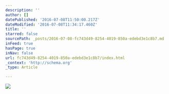 ```yaml
---
description: ''
author: []
datePublished: '2016-07-08T11:50:00.217Z'
dateModified: '2016-07-08T11:34:17.460Z'
title: ''
starred: false
sourcePath: _posts/2016-07-08-fc743d49-8254-4019-850a-edebd3e1c8b7.md
inFeed: true
hasPage: true
inNav: false
url: fc743d49-8254-4019-850a-edebd3e1c8b7/index.html
_context: 'http://schema.org'
_type: Article

---
```

![](https://the-grid-user-content.s3-us-west-2.amazonaws.com/0fc88b60-9e71-4c2d-93ce-4900b3d167ad.jpg)